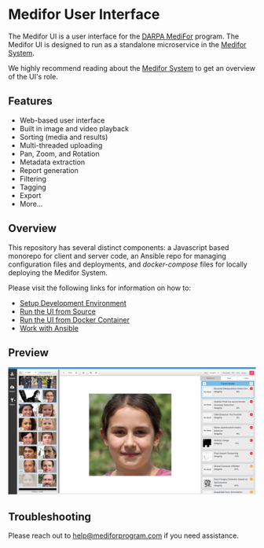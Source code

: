 # Medifor User Interface

The Medifor UI is a user interface for the [DARPA MediFor](https://www.darpa.mil/program/media-forensics) program. The Medifor UI is designed to run as a standalone microservice in the [Medifor System](https://gitlab.mediforprogram.com/medifor/medifor-how-to).

We highly recommend reading about the [Medifor System](https://gitlab.mediforprogram.com/medifor/medifor-how-to) to get an overview of the UI's role.

## Features

- Web-based user interface
- Built in image and video playback
- Sorting (media and results)
- Multi-threaded uploading
- Pan, Zoom, and Rotation
- Metadata extraction
- Report generation
- Filtering
- Tagging
- Export
- More...

## Overview

This repository has several distinct components: a Javascript based monorepo for client and server code, an Ansible repo for managing configuration files and deployments, and _docker-compose_ files for locally deploying the Medifor System.

Please visit the following links for information on how to:

- [Setup Development Environment](./docs/setup.md)
- [Run the UI from Source](./docs/source.md)
- [Run the UI from Docker Container](./docs/docker.md)
- [Work with Ansible](./docs/ansible.md)

## Preview

![MediFor UI](/docs/images/mediforupdatedui.png "MediFor UI")

## Troubleshooting

Please reach out to [help@mediforprogram.com](help@mediforprogam.com) if you need assistance.
